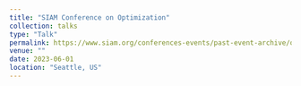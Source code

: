 ```yaml
---
title: "SIAM Conference on Optimization"
collection: talks
type: "Talk"
permalink: https://www.siam.org/conferences-events/past-event-archive/op23/
venue: ""
date: 2023-06-01
location: "Seattle, US"
---
```


